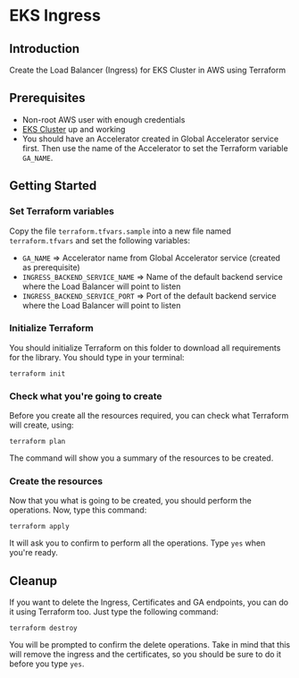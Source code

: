 # EKS Ingress

## Introduction

Create the Load Balancer (Ingress) for EKS Cluster in AWS using Terraform

## Prerequisites

- Non-root AWS user with enough credentials
- [EKS Cluster](../eks-cluster) up and working
- You should have an Accelerator created in Global Accelerator service first. Then
use the name of the Accelerator to set the Terraform variable `GA_NAME`.

## Getting Started

### Set Terraform variables

Copy the file `terraform.tfvars.sample` into a new file named `terraform.tfvars` and set
the following variables:

- `GA_NAME` => Accelerator name from Global Accelerator service (created as prerequisite)
- `INGRESS_BACKEND_SERVICE_NAME` => Name of the default backend service where the Load Balancer will
  point to listen
- `INGRESS_BACKEND_SERVICE_PORT` => Port of the default backend service where the Load Balancer will
  point to listen
  
### Initialize Terraform

You should initialize Terraform on this folder to download all requirements for the library. You should type
in your terminal:

```
terraform init
```

### Check what you're going to create

Before you create all the resources required, you can check what Terraform will create, using:

```
terraform plan
```

The command will show you a summary of the resources to be created.

### Create the resources

Now that you what is going to be created, you should perform the operations. Now, type this command:

```
terraform apply
```

It will ask you to confirm to perform all the operations. Type `yes` when you're ready.

## Cleanup

If you want to delete the Ingress, Certificates and GA endpoints, you can do it using
Terraform too. Just type the following command:

```
terraform destroy
```

You will be prompted to confirm the delete operations. Take in mind that this will remove the ingress
and the certificates, so you should be sure to do it before you type `yes`.
